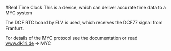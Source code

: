 #Real Time Clock
This is a device, which can deliver 
accurate time data to a MYC system

The DCF RTC board by ELV is used, which receives the DCF77 signal from Franfurt.

For details of the MYC protocol see the documentation or read www.dk1ri.de -> MYC